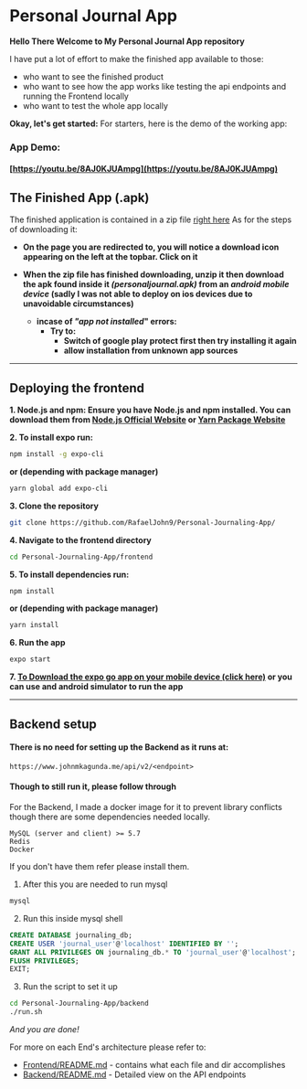 # Personal Journal App

**Hello  There Welcome to  My Personal Journal App repository**

I have put a lot of effort to make the finished app available to those:
- who want to see the finished product
- who want to see how the app works like testing the api endpoints and running  the Frontend locally
- who want to test the whole app locally

**Okay, let's get started:**
    For starters, here is the demo of the working app:

### App Demo:
#### [https://youtu.be/8AJ0KJUAmpg](https://youtu.be/8AJ0KJUAmpg)

## The Finished App  (.apk)
The finished application is contained in a zip file     [right here](https://github.com/RafaelJohn9/Personal-Journaling-App/blob/main/APKs/personaljournal.zip)
As for the  steps of downloading it:
- **On the page you are redirected to, you will notice a download icon appearing on the left at the topbar. Click on it**


- **When the zip file has finished downloading, unzip it then download the apk found inside it *(personaljournal.apk)* from an *android mobile device* (sadly I was not able to deploy on ios devices due to unavoidable circumstances)**
    - **incase of *"app not installed*" errors:**
        - **Try to:**
            - **Switch of google play protect first then try installing it again**
            - **allow installation from unknown app sources**

---
## Deploying the frontend
**1. Node.js and npm: Ensure you have Node.js and npm installed. You can download them from [Node.js Official Website](https://nodejs.org/en) or  [Yarn Package Website](https://yarnpkg.com/)**

**2. To install expo run:**
```bash
npm install -g expo-cli
```
**or (depending with package manager)**

```bash
yarn global add expo-cli
```

**3. Clone the repository**
```bash
git clone https://github.com/RafaelJohn9/Personal-Journaling-App/
```

**4. Navigate to the frontend directory**
```bash
cd Personal-Journaling-App/frontend
```

**5. To install dependencies run:**
```bash
npm install
```

**or (depending with package manager)**
```bash
yarn install
```
**6. Run the app**
```bash
expo start
```


**7. [To Download the expo go app on your mobile device (click here)](https://expo.dev/go) or you can use and android simulator to run the app**

----
## Backend setup
#### There is no need for setting up the Backend as it runs at:
```
https://www.johnmkagunda.me/api/v2/<endpoint>
```

#### Though to still run it, please follow through
For the Backend, I made a docker image for it to prevent library conflicts though there are some dependencies needed locally.

```
MySQL (server and client) >= 5.7
Redis
Docker
```
If you don't have them refer please install them.

1. After this you are needed to run mysql
```bash
mysql
```

2. Run this inside mysql shell
```sql
CREATE DATABASE journaling_db;
CREATE USER 'journal_user'@'localhost' IDENTIFIED BY '';
GRANT ALL PRIVILEGES ON journaling_db.* TO 'journal_user'@'localhost';
FLUSH PRIVILEGES;
EXIT;
```

3. Run the script to set it up
```bash
cd Personal-Journaling-App/backend
./run.sh 
```

*And you are done!*

For more on each End's architecture please refer to:
- [Frontend/README.md](https://github.com/RafaelJohn9/Personal-Journaling-App/blob/main/frontend/README.md) - contains what each file and dir accomplishes
- [Backend/README.md](https://github.com/RafaelJohn9/Personal-Journaling-App/blob/main/backend/README.md) - Detailed view on the API endpoints
